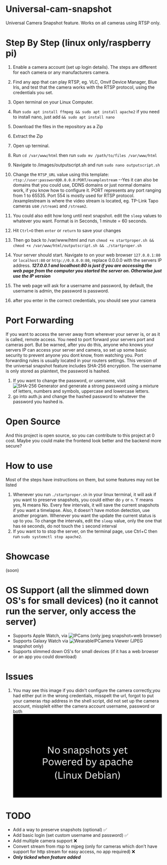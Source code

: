 # Universal-cam-snapshot
Universal Camera Snapshot feature. Works on all cameras using RTSP only.


# Step By Step (linux only/raspberry pi)
1. Enable a camera account (set up login details). The steps are different for each camera or any manufacturers camera.
2. Find any app that can play RTSP, eg. VLC, Onvif Device Manager, Blue Iris, and test that the camera works with the RTSP protocol, using the credentials you set.
3. Open terminal on your Linux Computer. 
4. Run ```sudo apt install ffmpeg && sudo apt install apache2``` if you need to install nano, just add ```&& sudo apt install nano```
5. Download the files in the repository as a Zip
6. Extract the Zip
7. Open up terminal.
8. Run ```cd /var/www/html``` then run ```sudo mv /path/to/files /var/www/html```
9. Navigate to /images/outputscript.sh and run ```sudo nano outputscript.sh```
10. Change the ```RTSP_URL``` value using this template: ```rtsp://user:password@0.0.0.0:PORT/examplestream``` --Yes it can also be domains that you could use, DDNS domains or just normal domains work, if you know how to configure it. PORT represents any port ranging from 1 to 65535. Port 554 is mostly used for RTSP protocol. /examplestream is where the video stream is located, eg. TP-Link Tapo cameras use ```/stream1``` and ```/stream2```.
11. You could also edit how long until next snapshot. edit the ```sleep``` values to whatever you want. Format is in Seconds, 1 minute = 60 seconds.
12. Hit ```Ctrl+O``` then ```enter``` or ```return``` to save your changes
13. Then go back to /var/www/html and run ```chmod +x startproper.sh && chmod +x /var/www/html/outputscript.sh && ./startproper.sh```

14. Your server should start. Navigate to on your web browser ```127.0.0.1:80``` or ```localhost:80``` or ```http://0.0.0.0:80```, replace 0.0.0.0 with the servers IP address. ***127.0.0.1 and localhost:80 is just if you are accessing the web page from the computer you started the server on. Otherwise just use the IP version***
15. The web page will ask for a username and password, by default, the username is admin, the password is password.
16. after you enter in the correct credentials, you should see your camera
# Port Forwarding
If you want to access the server away from wherever your server is, or as it is called, remote access. You need to port forward your servers port and cameras port.
But be warned, after you do this, anyone who knows your servers IP can access your server and camera, so set up some basic security to prevent anyone you dont know, from watching you. 
Port forwarding rules is usually located in your routers settings. This version of the universal snapshot feature includes SHA-256 encryption. The username is only stored as plaintext, the password is hashed. 
1. If you want to change the password, or username, visit ![SHA-256 Generator](https://tools.keycdn.com/sha256-online-generator) and generate a strong password using a mixture of letters, numbers and symbols, uppercase and lowercase letters.
2. go into auth.js and change the hashed password to whatever the password you hashed is.
# Open Source
And this project is open source, so you can contribute to this project at 0 cost. Maybe you could make the frontend look better and the backend more secure?

# How to use
Most of the steps have instructions on them, but some features may not be listed
1. Whenever you run ```./startproper.sh``` in your linux terminal, it will ask if you want to preserve snapshots, you could either do ```y``` or ```n```. Y means yes, N means No. Every few intervals, it will save the current snapshots if you want a timelapse. Also, it doesn't have motion detection, use another program. Whenever you want the update the current status is up to you. To change the intervals, edit the ```sleep``` value, only the one that has ```60``` seconds, do not touch the ```1``` second interval
2. If you want to to stop the server, on the terminal page, use Ctrl+C then run ```sudo systemctl stop apache2```.
# Showcase
(soon)

# OS Support (all the slimmed down OS's for small devices) (no it cannot run the server, only access the server)
- Supports Apple Watch, via ![IPCams](https://apps.apple.com/us/app/ip-camera-viewer-ipcams/id1045600272?itsct=apps_box_badge&itscg=30200) (only jpeg snapshot+web browser)
- Supports Galaxy Watch via ![WearableIPCamera Viewer](https://play.google.com/store/apps/details?id=com.aktuna.gear.ipcamviewer&hl=en_US) (JPEG snapshot only)
- Supports slimmed down OS's for small devices (if it has a web browser or an app you could download)

# Issues
1. You may see this image if you didn't configure the camera correctly,you had either put in the wrong credentials, misspelt the url, forgot to put your cameras rtsp address in the shell script, did not set up the camera account, missplelt either the camera account username, password or both
![Camera Image](https://raw.githubusercontent.com/ICrashWindows12/Universal-cam-snapshot/refs/heads/main/images/current_status.jpg)

# TODO
- Add a way to preserve snapshots (optional) ✅
- Add basic login (set custom username and password) ✅
- Add multiple camera support ❌
- Convert stream from rtsp to mjpeg (only for cameras which don't have support for http stream for easy access, no app required) ❌
-  ***Only ticked when feature added***
